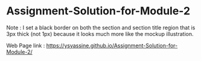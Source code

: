 # Assignment-Solution-for-Module-2

Note : I set a black border on both the section and section title region that is 3px thick (not 1px) because it looks much more like the mockup illustration.

Web Page link : https://ysyassine.github.io/Assignment-Solution-for-Module-2/
